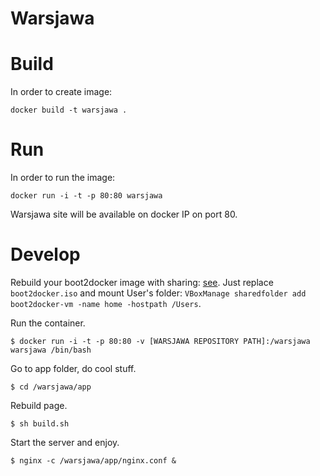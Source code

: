 Warsjawa
========

Build
====
In order to create image:

	docker build -t warsjawa .

Run
====
In order to run the image:

	docker run -i -t -p 80:80 warsjawa

Warsjawa site will be available on docker IP on port 80.

Develop
====
Rebuild your boot2docker image with sharing: [see](https://medium.com/boot2docker-lightweight-linux-for-docker/boot2docker-together-with-virtualbox-guest-additions-da1e3ab2465c). Just replace `boot2docker.iso` and mount User's folder: `VBoxManage sharedfolder add boot2docker-vm -name home -hostpath /Users`.

Run the container.

	$ docker run -i -t -p 80:80 -v [WARSJAWA REPOSITORY PATH]:/warsjawa warsjawa /bin/bash

Go to app folder, do cool stuff. 

	$ cd /warsjawa/app

Rebuild page.

	$ sh build.sh

Start the server and enjoy.

	$ nginx -c /warsjawa/app/nginx.conf &